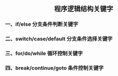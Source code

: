 <h2><center>程序逻辑结构关键字</center></h2>

### 一、if/else 分支条件判断关键字

### 二、switch/case/default 分支条件选择关键字

### 三、for/do/while 循环控制关键字

### 四、break/continue/goto 条件控制关键字
